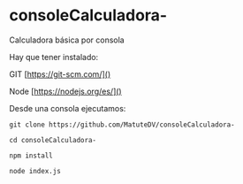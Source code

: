 # consoleCalculadora-

Calculadora básica por consola

Hay que tener instalado:

GIT [https://git-scm.com/]()

Node [https://nodejs.org/es/]()


Desde una consola ejecutamos:

`git clone https://github.com/MatuteDV/consoleCalculadora-`

`cd consoleCalculadora-`

`npm install`

`node index.js`
